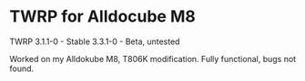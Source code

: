 # TWRP for Alldocube M8
TWRP 3.1.1-0 - Stable
     3.3.1-0 - Beta, untested

Worked on my Alldokube M8, T806K modification. Fully functional, bugs not found.

